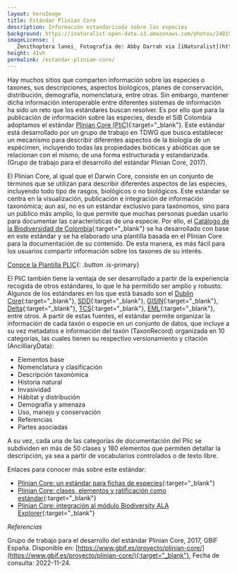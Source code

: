 ```yaml
---
layout: heroImage
title: Estándar Plinian Core
description: Información estandarizada sobre las especies
background: https://inaturalist-open-data.s3.amazonaws.com/photos/248152389/large.jpeg
imageLicense: |
  _Zenithoptera lanei_ Fotografía de: Abby Darrah via [iNaturalist](https://www.inaturalist.org/observations/144569988)
height: 41vh
permalink: /estandar-plinian-core/
---
```


Hay muchos sitios que comparten información sobre las especies o taxones, sus descripciones, aspectos biológicos, planes de conservación, distribución, demografía, nomenclatura, entre otras. Sin embargo, mantener dicha información interoperable entre diferentes sistemas de información ha sido un reto que los estándares buscan resolver.  Es por ello que para la publicación de información sobre las especies, desde el SiB Colombia adoptamos el estándar [Plinian Core (PliC)](https://biodiversidad.co/recursos/plantillas-plinian-core/){:target="_blank"}. Este estándar está desarrollado por un grupo de trabajo en TDWG que busca establecer un mecanismo para describir diferentes aspectos de la biología de un espécimen, incluyendo todas las propiedades bióticas y abióticas que se relacionan con el mismo, de una forma estructurada y estandarizada. (Grupo de trabajo para el desarrollo del estándar Plinian Core, 2017).

El Plinian Core, al igual que el Darwin Core, consiste en un conjunto de términos que se utilizan para describir diferentes aspectos de las especies, incluyendo todo tipo de rasgos, biológicos o no biológicos. Este estándar se centra en la visualización, publicación e integración de información taxonómica; aun así, no es un estándar exclusivo para taxónomos, sino para un público más amplio, lo que permite que muchas personas puedan usarlo para documentar las características de una especie. Por ello, el [Catálogo de la Biodiversidad de Colombia](https://catalogo.biodiversidad.co/){:target="_blank"} se ha desarrollado con base en este estándar y se ha elaborado una plantilla basada en el Plinian Core para la documentación de su contenido. De esta manera, es más fácil para los usuarios compartir información sobre los taxones de su interés.

[Conoce la Plantilla PLIC](https://biodiversidad.co/recursos/plantillas-dwc){: .button .is-primary}

El PliC también tiene la ventaja de ser desarrollado a partir de la experiencia recogida de otros estándares, lo que le ha permitido ser amplio y robusto. Algunos de los estándares en los que está basado son el [Dublin Core](https://www.dublincore.org/specifications/dublin-core/){:target="_blank"}, [SDD](https://www.tdwg.org/standards/sdd/){:target="_blank"}, [GISIN](https://github.com/tdwg/gisin){:target="_blank"}, [Delta](https://www.tdwg.org/standards/delta/){:target="_blank"}, [TCS](https://www.tdwg.org/standards/tcs/){:target="_blank"}, [EML](https://eml.ecoinformatics.org/){:target="_blank"}, entre otros. A partir de estas fuentes, el estándar permite organizar la información de cada taxón o especie en un conjunto de datos, que incluye a su vez metadatos e información del taxón (TaxonRecord) organizada en 10 categorías, las cuales tienen su respectivo versionamiento y citación (AncilliaryData):

* Elementos base
* Nomenclatura y clasificación
* Descripción taxonómica
* Historia natural
* Invasividad
* Hábitat y distribución
* Demografía y amenaza
* Uso, manejo y conservación
* Referencias
* Partes asociadas

A su vez, cada una de las categorías de documentación del Plic se subdividen en más de 50 clases y 180 elementos que permiten detallar la descripción, ya sea a partir de vocabularios controlados o de texto libre.


Enlaces para conocer más sobre este estándar:

* [Plinian Core: un estándar para fichas de especies](https://youtu.be/uzaJZMLfvHY){:target="_blank"}
* [Plinian Core: clases, elementos y ratificación como estándar](https://youtu.be/tN40ikVsrfw){:target="_blank"}
* [Plinian Core: integración al módulo Biodiversity ALA Explorer](https://youtu.be/ABZg0FWWSz8){:target="_blank"}

*Referencias*

Grupo de trabajo para el desarrollo del estándar Plinian Core, 2017, GBIF España. Disponible en:  [https://www.gbif.es/proyecto/plinian-core/](https://www.gbif.es/proyecto/plinian-core/){:target="_blank"}, Fecha de consulta: 2022-11-24.

